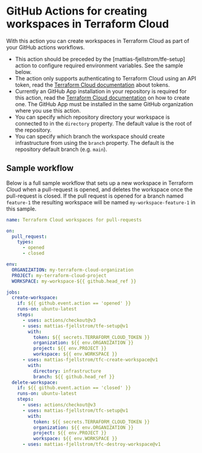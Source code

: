 # GitHub Actions for creating workspaces in Terraform Cloud

With this action you can create workspaces in Terraform Cloud as part of your GitHub actions workflows.

- This action should be preceded by the [mattias-fjellstrom/tfe-setup] action to configure required environment variables. See the sample below.
- The action only supports authenticating to Terraform Cloud using an API token, read the [Terraform Cloud documentation](https://developer.hashicorp.com/terraform/cloud-docs/users-teams-organizations/api-tokens) about tokens.
- Currently an GitHub App installation in your repository is required for this action, read the [Terraform Cloud documentation](https://developer.hashicorp.com/terraform/cloud-docs/vcs/github-app) on how to create one. The GitHub App must be installed in the same GitHub organization where you use this action.
- You can specify which repository directory your workspace is connected to in the `directory` property. The default value is the root of the repository.
- You can specify which branch the workspace should create infrastructure from using the `branch` property. The default is the repository default branch (e.g. `main`).

## Sample workflow

Below is a full sample workflow that sets up a new workspace in Terraform Cloud when a pull-request is opened, and deletes the workspace once the pull-request is closed. If the pull request is opened for a branch named `feature-1` the resulting workspace will be named `my-workspace-feature-1` in this sample.

```yaml
name: Terraform Cloud workspaces for pull-requests

on:
  pull_request:
    types:
      - opened
      - closed

env:
  ORGANIZATION: my-terraform-cloud-organization
  PROJECT: my-terraform-cloud-project
  WORKSPACE: my-workspace-${{ github.head_ref }}

jobs:
  create-workspace:
    if: ${{ github.event.action == 'opened' }}
    runs-on: ubuntu-latest
    steps:
      - uses: actions/checkout@v3
      - uses: mattias-fjellstrom/tfe-setup@v1
        with:
          token: ${{ secrets.TERRAFORM_CLOUD_TOKEN }}
          organization: ${{ env.ORGANIZATION }}
          project: ${{ env.PROJECT }}
          workspace: ${{ env.WORKSPACE }}
      - uses: mattias-fjellstrom/tfc-create-workspace@v1
        with:
          directory: infrastructure
          branch: ${{ github.head_ref }}
  delete-workspace:
    if: ${{ github.event.action == 'closed' }}
    runs-on: ubuntu-latest
    steps:
      - uses: actions/checkout@v3
      - uses: mattias-fjellstrom/tfc-setup@v1
        with:
          token: ${{ secrets.TERRAFORM_CLOUD_TOKEN }}
          organization: ${{ env.ORGANIZATION }}
          project: ${{ env.PROJECT }}
          workspace: ${{ env.WORKSPACE }}
      - uses: mattias-fjellstrom/tfc-destroy-workspace@v1
```